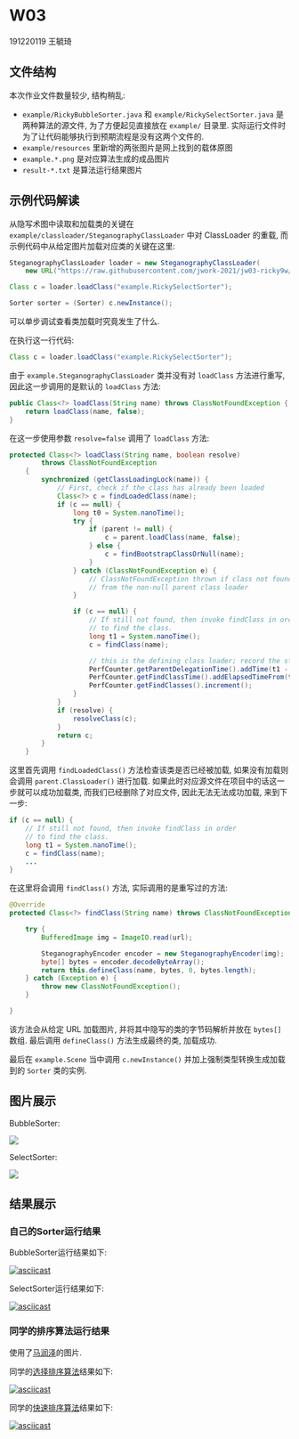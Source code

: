 # W03

191220119 王毓琦

## 文件结构

本次作业文件数量较少, 结构稍乱:

+ `example/RickyBubbleSorter.java` 和 `example/RickySelectSorter.java` 是两种算法的源文件, 为了方便起见直接放在 `example/` 目录里. 实际运行文件时为了让代码能够执行到预期流程是没有这两个文件的.
+ `example/resources` 里新增的两张图片是网上找到的载体原图
+ `example.*.png`  是对应算法生成的成品图片
+ `result-*.txt` 是算法运行结果图片

## 示例代码解读

从隐写术图中读取和加载类的关键在 `example/classloader/SteganographyClassLoader` 中对 ClassLoader 的重载, 而示例代码中从给定图片加载对应类的关键在这里:

```java
SteganographyClassLoader loader = new SteganographyClassLoader(
    new URL("https://raw.githubusercontent.com/jwork-2021/jw03-ricky9w/main/example.RickySelectSorter.png"));

Class c = loader.loadClass("example.RickySelectSorter");

Sorter sorter = (Sorter) c.newInstance();
```

可以单步调试查看类加载时究竟发生了什么.

在执行这一行代码:

```java
Class c = loader.loadClass("example.RickySelectSorter");
```

由于 `example.SteganographyClassLoader` 类并没有对 `loadClass` 方法进行重写, 因此这一步调用的是默认的 `loadClass` 方法:

```java
public Class<?> loadClass(String name) throws ClassNotFoundException {
    return loadClass(name, false);
}
```

 在这一步使用参数 `resolve=false` 调用了 `loadClass` 方法:

```java
protected Class<?> loadClass(String name, boolean resolve)
        throws ClassNotFoundException
    {
        synchronized (getClassLoadingLock(name)) {
            // First, check if the class has already been loaded
            Class<?> c = findLoadedClass(name);
            if (c == null) {
                long t0 = System.nanoTime();
                try {
                    if (parent != null) {
                        c = parent.loadClass(name, false);
                    } else {
                        c = findBootstrapClassOrNull(name);
                    }
                } catch (ClassNotFoundException e) {
                    // ClassNotFoundException thrown if class not found
                    // from the non-null parent class loader
                }

                if (c == null) {
                    // If still not found, then invoke findClass in order
                    // to find the class.
                    long t1 = System.nanoTime();
                    c = findClass(name);

                    // this is the defining class loader; record the stats
                    PerfCounter.getParentDelegationTime().addTime(t1 - t0);
                    PerfCounter.getFindClassTime().addElapsedTimeFrom(t1);
                    PerfCounter.getFindClasses().increment();
                }
            }
            if (resolve) {
                resolveClass(c);
            }
            return c;
        }
    }
```

这里首先调用 `findLoadedClass()` 方法检查该类是否已经被加载, 如果没有加载则会调用 `parent.ClassLoader()` 进行加载. 如果此时对应源文件在项目中的话这一步就可以成功加载类, 而我们已经删除了对应文件, 因此无法无法成功加载, 来到下一步:

```java
if (c == null) {
    // If still not found, then invoke findClass in order
    // to find the class.
    long t1 = System.nanoTime();
    c = findClass(name);
	...
}
```

 在这里将会调用 `findClass()` 方法, 实际调用的是重写过的方法:

```java
@Override
protected Class<?> findClass(String name) throws ClassNotFoundException {

    try {
        BufferedImage img = ImageIO.read(url);

        SteganographyEncoder encoder = new SteganographyEncoder(img);
        byte[] bytes = encoder.decodeByteArray();
        return this.defineClass(name, bytes, 0, bytes.length);
    } catch (Exception e) {
        throw new ClassNotFoundException();
    }

}
```

该方法会从给定 URL 加载图片, 并将其中隐写的类的字节码解析并放在 `bytes[]` 数组. 最后调用 `defineClass()` 方法生成最终的类, 加载成功.

最后在 `example.Scene` 当中调用 `c.newInstance()` 并加上强制类型转换生成加载到的 `Sorter` 类的实例.

## 图片展示

BubbleSorter:

![](https://raw.githubusercontent.com/jwork-2021/jw03-ricky9w/main/example.RickyBubbleSorter.png)

SelectSorter:

![](https://raw.githubusercontent.com/jwork-2021/jw03-ricky9w/main/example.RickySelectSorter.png)

## 结果展示

### 自己的Sorter运行结果

BubbleSorter运行结果如下:

[![asciicast](https://asciinema.org/a/2mpDOcQKcOHHiVzw83pCQlylX.svg)](https://asciinema.org/a/2mpDOcQKcOHHiVzw83pCQlylX)

SelectSorter运行结果如下:

[![asciicast](https://asciinema.org/a/hLgwiIg8dUhy5LMI42vV5eh9B.svg)](https://asciinema.org/a/hLgwiIg8dUhy5LMI42vV5eh9B)

### 同学的排序算法运行结果

使用了[马润泽](https://github.com/jwork-2021/jw03-Mars-Z777)的图片.

同学的[选择排序算法](https://raw.githubusercontent.com/jwork-2021/jw03-Mars-Z777/main/example.ChooseSorter.png)结果如下:

[![asciicast](https://asciinema.org/a/uRjvFH8zCT8Rmonh5YJJMoLkA.svg)](https://asciinema.org/a/uRjvFH8zCT8Rmonh5YJJMoLkA)

同学的[快速排序算法](https://raw.githubusercontent.com/jwork-2021/jw03-Mars-Z777/main/example.QuickSorter.png)结果如下:

[![asciicast](https://asciinema.org/a/lXYDgFxof3lYzoU2bHdGpiUja.svg)](https://asciinema.org/a/lXYDgFxof3lYzoU2bHdGpiUja)

